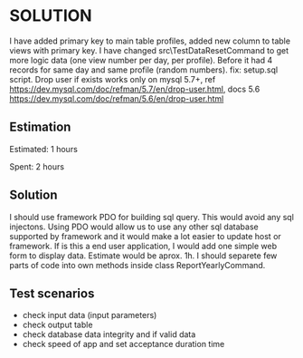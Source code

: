 SOLUTION
========
I have added primary key to main table profiles, added new column to table views with primary key.
I have changed src\TestDataResetCommand to get more logic data (one view number per day, per profile). Before it had 4 records for same day and same profile (random numbers).
fix: setup.sql script. Drop user if exists works only on mysql 5.7+, ref https://dev.mysql.com/doc/refman/5.7/en/drop-user.html, docs 5.6 https://dev.mysql.com/doc/refman/5.6/en/drop-user.html

Estimation
----------
Estimated: 1 hours

Spent: 2 hours

Solution
--------
I should use framework PDO for building sql query. This would avoid any sql injectons.
Using PDO would allow us to use any other sql database supported by framework and it would make a lot easier to update host or framework.
If is this a end user application, I would add one simple web form to display data. Estimate would be aprox. 1h.
I should separete few parts of code into own methods inside class ReportYearlyCommand.

Test scenarios
--------
- check input data (input parameters)
- check output table 
- check database data integrity and if valid data 
- check speed of app and set acceptance duration time
